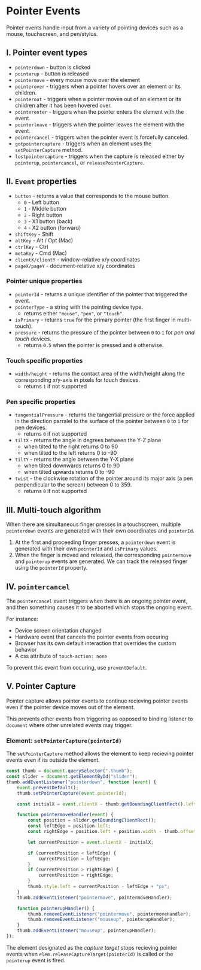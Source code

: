 # **Pointer Events**

Pointer events handle input from a variety of pointing devices such as a mouse, touchscreen, and pen/stylus.

## **I. Pointer event types**

- `pointerdown` - button is clicked
- `pointerup` - button is released
- `pointermove` - every mouse move over the element
- `pointerover` - triggers when a pointer hovers over an element or its children.
- `pointerout` - triggers when a pointer moves out of an element or its children after it has been hovered over.
- `pointerenter` - triggers when the pointer enters the element with the event.
- `pointerleave` - triggers when the pointer leaves the element with the event.
- `pointercancel` - triggers when the pointer event is forcefully canceled.
- `gotpointercapture` - triggers when an element uses the `setPointerCapture` method.
- `lostpointercapture` - triggers when the capture is released either by `pointerup`, `pointercancel`, or `releasePointerCapture`.

## **II. `Event` properties**

- `button` - returns a value that corresponds to the mouse button.
  - `0` - Left button
  - `1` - Middle button
  - `2` - Right button
  - `3` - X1 button (back)
  - `4` - X2 button (forward)
- `shiftKey` - Shift
- `altKey` - Alt / Opt (Mac)
- `ctrlKey` - Ctrl
- `metaKey` - Cmd (Mac)
- `clientX/clientY` - window-relative x/y coordinates
- `pageX/pageY` - document-relative x/y coordinates

### **Pointer unique properties**

- `pointerId` - returns a unique identifier of the pointer that triggered the event.
- `pointerType` - a string with the pointing device type.
  - returns either `"mouse"`, `"pen"`, or `"touch"`.
- `isPrimary` - returns `true` for the primary pointer (the first finger in multi-touch).
- `pressure` - returns the pressure of the pointer between `0` to `1` for _pen and touch_ devices.
  - returns `0.5` when the pointer is pressed and `0` otherwise.

### **Touch specific properties**

- `width/height` - returns the contact area of the width/height along the corresponding x/y-axis in pixels for touch devices.
  - returns `1` if not supported

### **Pen specific properties**

- `tangentialPressure` - returns the tangential pressure or the force applied in the direction parralel to the surface of the pointer between `0` to `1` for pen devices.
  - returns `0` if not supported
- `tiltX` - returns the angle in degrees between the Y-Z plane
  - when tilted to the right returns 0 to 90
  - when tilted to the left returns 0 to -90
- `tiltY` - returns the angle between the Y-X plane
  - when tilted downwards returns 0 to 90
  - when tilted upwards returns 0 to -90
- `twist` - the clockwise rotation of the pointer around its major axis (a pen perpendicular to the screen) between 0 to 359.
  - returns `0` if not supported

## **III. Multi-touch algorithm**

When there are simultaneous finger presses in a touchscreen, multiple `pointerdown` events are generated with their own coordinates and `pointerId`.

1. At the first and proceeding finger presses, a `pointerdown` event is generated with their own `pointerId` and `isPrimary` values.
2. When the finger is moved and released, the corresponding `pointermove` and `pointerup` events are generated. We can track the released finger using the `pointerId` property.

## **IV. `pointercancel`**

The `pointercancel` event triggers when there is an ongoing pointer event, and then something causes it to be aborted which stops the ongoing event.

For instance:

- Device screen orientation changed
- Hardware event that cancels the pointer events from occuring
- Browser has its own default interaction that overrides the custom behavior
- A css attribute of `touch-action: none`

To prevent this event from occuring, use `preventDefault`.

## **V. Pointer Capture**

Pointer capture allows pointer events to continue recieving pointer events even if the pointer device moves out of the element.

This prevents other events from triggering as opposed to binding listener to `document` where other unrelated events may trigger.

### **Element: `setPointerCapture(pointerId)`**

The `setPointerCapture` method allows the element to keep recieving pointer events even if its outside the element.

```js
const thumb = document.querySelector(".thumb");
const slider = document.getElementById("slider");
thumb.addEventListener("pointerdown", function (event) {
	event.preventDefault();
	thumb.setPointerCapture(event.pointerId);

	const initialX = event.clientX - thumb.getBoundingClientRect().left;

	function pointermoveHandler(event) {
		const position = slider.getBoundingClientRect();
		const leftEdge = position.left;
		const rightEdge = position.left + position.width - thumb.offsetWidth;

		let currentPosition = event.clientX - initialX;

		if (currentPosition < leftEdge) {
			currentPosition = leftEdge;
		}
		if (currentPosition > rightEdge) {
			currentPosition = rightEdge;
		}
		thumb.style.left = currentPosition - leftEdge + "px";
	}
	thumb.addEventListener("pointermove", pointermoveHandler);

	function pointerupHandler() {
		thumb.removeEventListener("pointermove", pointermoveHandler);
		thumb.removeEventListener("mouseup", pointerupHandler);
	}
	thumb.addEventListener("mouseup", pointerupHandler);
});
```

The element designated as the _capture target_ stops recieving pointer events when `elem.releaseCaptureTarget(pointerId)` is called or the `pointerup` event is fired.
